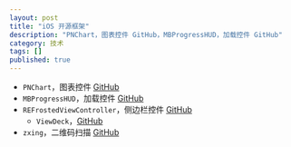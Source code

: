 ```yaml
---
layout: post
title: "iOS 开源框架"
description: "PNChart，图表控件 GitHub，MBProgressHUD，加载控件 GitHub"
category: 技术
tags: []
published: true
---
```


*	`PNChart`，图表控件 [GitHub](https://github.com/kevinzhow/PNChart)
*	`MBProgressHUD`，加载控件 [GitHub](https://github.com/jdg/MBProgressHUD)
*	`REFrostedViewController`，侧边栏控件 [GitHub](https://github.com/romaonthego/REFrostedViewController)
	*	`ViewDeck`，[GitHub](https://github.com/Inferis/ViewDeck)
*	`zxing`，二维码扫描 [GitHub](https://github.com/zxing/zxing)